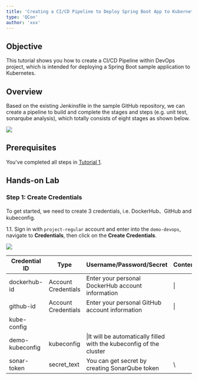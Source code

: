 ```yaml
---
title: 'Creating a CI/CD Pipeline to Deploy Spring Boot App to Kubernetes'
type: 'QCon'
author: 'xxx'
---
```


## Objective

This tutorial shows you how to create a CI/CD Pipeline within DevOps project, which is intended for deploying a Spring Boot sample application to Kubernetes.

## Overview

Based on the existing Jenkinsfile in the sample GitHub repository, we can create a pipeline to build and complete the stages and steps (e.g. unit test, sonarqube analysis), which totally consists of eight stages as shown below.

![](https://pek3b.qingstor.com/kubesphere-docs/png/20190719005547.png)

## Prerequisites

You've completed all steps in [Tutorial 1](admin-quick-start.md).

## Hands-on Lab

### Step 1: Create Credentials

To get started, we need to create 3 credentials, i.e. DockerHub、GitHub and kubeconfig.

1.1. Sign in with `project-regular` account and enter into the `demo-devops`, navigate to **Credentials**, then click on the **Create Credentials**.

![](https://pek3b.qingstor.com/kubesphere-docs/png/20190719010621.png)

| Credential ID   | Type                | Username/Password/Secret                                             | Content |
| --------------- | ------------------- | -------------------------------------------------------------------- | ------- |
| dockerhub-id    | Account Credentials | Enter your personal DockerHub account information                    | \|      |
| github-id       | Account Credentials | Enter your personal GitHub account information                       | \|      |
| kube-config     |
| demo-kubeconfig | kubeconfig          | \|It will be automatically filled with the kubeconfig of the cluster |
| sonar-token     | secret_text         | You can get secret by creating SonarQube token                       | \       |
